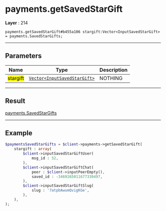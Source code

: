# payments.getSavedStarGift

**Layer** : 214

```tl
payments.getSavedStarGift#b455a106 stargift:Vector<InputSavedStarGift> = payments.SavedStarGifts;
```

---

## Parameters

| Name | Type | Description |
| :---: | :---: | :--- |
| <mark>stargift</mark> | [`Vector<InputSavedStarGift>`](type/InputSavedStarGift) | NOTHING |

---

## Result

[payments.SavedStarGifts](type/payments.SavedStarGifts)

---

## Example

```php
$paymentsSavedStarGifts = $client->payments->getSavedStarGift(
	stargift : array(
		$client->inputSavedStarGiftUser(
			msg_id : 52,
		),
		$client->inputSavedStarGiftChat(
			peer : $client->inputPeerEmpty(),
			saved_id : -3469265011677330497,
		),
		$client->inputSavedStarGiftSlug(
			slug : '7atpbAwumQvigKGe',
		),
	),
);
```